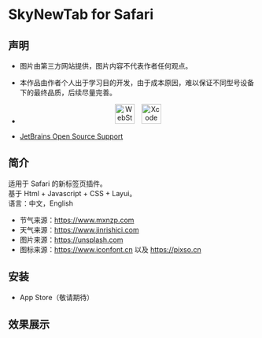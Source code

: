 # SkyNewTab for Safari
## 声明
* 图片由第三方网站提供，图片内容不代表作者任何观点。  
* 本作品由作者个人出于学习目的开发，由于成本原因，难以保证不同型号设备下的最终品质，后续尽量完善。
* <Center><img height="40" src="https://resources.jetbrains.com/storage/products/company/brand/logos/WebStorm.png" alt="WebStorm logo.">&emsp;<img height="40" src="https://developer.apple.com/assets/elements/icons/xcode-12/xcode-12-96x96_2x.png" alt="Xcode logo."></center>

* [JetBrains Open Source Support](https://jb.gg/OpenSourceSupport "跳转至 JetBrains Open Source Support")

## 简介
适用于 Safari 的新标签页插件。  
基于 Html + Javascript + CSS + Layui。  
语言：中文，English  
* 节气来源：https://www.mxnzp.com 
* 天气来源：https://www.jinrishici.com  
* 图片来源：https://unsplash.com
* 图标来源：https://www.iconfont.cn 以及 https://pixso.cn  

## 安装
* App Store（敬请期待）

## 效果展示

